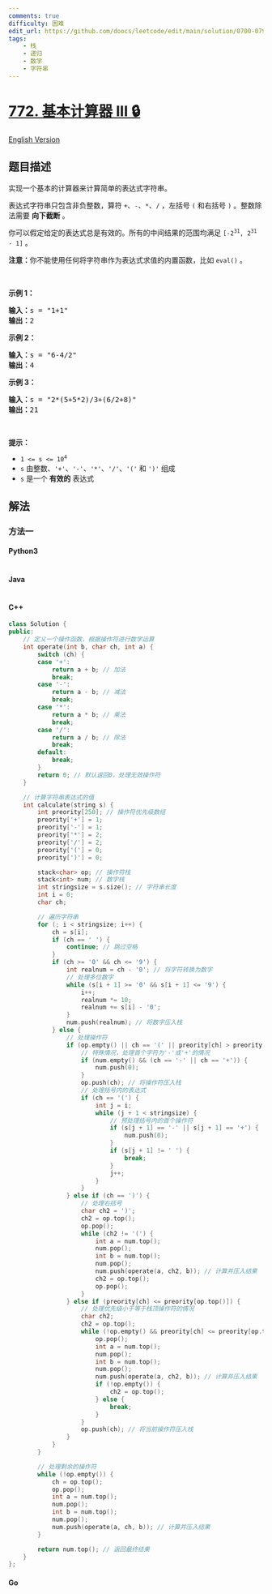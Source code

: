```yaml
---
comments: true
difficulty: 困难
edit_url: https://github.com/doocs/leetcode/edit/main/solution/0700-0799/0772.Basic%20Calculator%20III/README.md
tags:
    - 栈
    - 递归
    - 数学
    - 字符串
---
```


<!-- problem:start -->

# [772. 基本计算器 III 🔒](https://leetcode.cn/problems/basic-calculator-iii)

[English Version](/solution/0700-0799/0772.Basic%20Calculator%20III/README_EN.md)

## 题目描述

<!-- description:start -->

<p>实现一个基本的计算器来计算简单的表达式字符串。</p>

<p>表达式字符串只包含非负整数，算符 <code>+</code>、<code>-</code>、<code>*</code>、<code>/</code> ，左括号 <code>(</code> 和右括号 <code>)</code> 。整数除法需要 <strong>向下截断</strong> 。</p>

<p>你可以假定给定的表达式总是有效的。所有的中间结果的范围均满足 <code>[-2<sup>31</sup>, 2<sup>31</sup> - 1]</code> 。</p>

<p><strong>注意：</strong>你不能使用任何将字符串作为表达式求值的内置函数，比如 <code>eval()</code> 。</p>

<p>&nbsp;</p>

<p><strong>示例 1：</strong></p>

<pre>
<strong>输入：</strong>s = "1+1"
<strong>输出：</strong>2
</pre>

<p><strong>示例 2：</strong></p>

<pre>
<strong>输入：</strong>s = "6-4/2"
<strong>输出：</strong>4
</pre>

<p><strong>示例 3：</strong></p>

<pre>
<strong>输入：</strong>s = "2*(5+5*2)/3+(6/2+8)"
<strong>输出：</strong>21
</pre>

<p>&nbsp;</p>

<p><strong>提示：</strong></p>

<ul>
	<li><code>1 &lt;= s &lt;= 10<sup>4</sup></code></li>
	<li><code>s</code> 由整数、<code>'+'</code>、<code>'-'</code>、<code>'*'</code>、<code>'/'</code>、<code>'('</code> 和 <code>')'</code> 组成</li>
	<li><code>s</code> 是一个 <strong>有效的</strong> 表达式</li>
</ul>

<!-- description:end -->

## 解法

<!-- solution:start -->

### 方法一

<!-- tabs:start -->

#### Python3

```python

```

#### Java

```java

```

#### C++

```cpp
class Solution {
public:
    // 定义一个操作函数，根据操作符进行数学运算
    int operate(int b, char ch, int a) {
        switch (ch) {
        case '+':
            return a + b; // 加法
            break;
        case '-':
            return a - b; // 减法
            break;
        case '*':
            return a * b; // 乘法
            break;
        case '/':
            return a / b; // 除法
            break;
        default:
            break;
        }
        return 0; // 默认返回0，处理无效操作符
    }

    // 计算字符串表达式的值
    int calculate(string s) {
        int preority[250]; // 操作符优先级数组
        preority['+'] = 1;
        preority['-'] = 1;
        preority['*'] = 2;
        preority['/'] = 2;
        preority['('] = 0;
        preority[')'] = 0;

        stack<char> op; // 操作符栈
        stack<int> num; // 数字栈
        int stringsize = s.size(); // 字符串长度
        int i = 0;
        char ch;

        // 遍历字符串
        for (; i < stringsize; i++) {
            ch = s[i];
            if (ch == ' ') {
                continue; // 跳过空格
            }
            if (ch >= '0' && ch <= '9') {
                int realnum = ch - '0'; // 将字符转换为数字
                // 处理多位数字
                while (s[i + 1] >= '0' && s[i + 1] <= '9') {
                    i++;
                    realnum *= 10;
                    realnum += s[i] - '0';
                }
                num.push(realnum); // 将数字压入栈
            } else {
                // 处理操作符
                if (op.empty() || ch == '(' || preority[ch] > preority[op.top()]) {
                    // 特殊情况，处理首个字符为'-'或'+'的情况
                    if (num.empty() && (ch == '-' || ch == '+')) {
                        num.push(0);
                    }
                    op.push(ch); // 将操作符压入栈
                    // 处理括号内的表达式
                    if (ch == '(') {
                        int j = i;
                        while (j + 1 < stringsize) {
                            // 预处理括号内的首个操作符
                            if (s[j + 1] == '-' || s[j + 1] == '+') {
                                num.push(0);
                            }
                            if (s[j + 1] != ' ') {
                                break;
                            }
                            j++;
                        }
                    }
                } else if (ch == ')') {
                    // 处理右括号
                    char ch2 = ')';
                    ch2 = op.top();
                    op.pop();
                    while (ch2 != '(') {
                        int a = num.top();
                        num.pop();
                        int b = num.top();
                        num.pop();
                        num.push(operate(a, ch2, b)); // 计算并压入结果
                        ch2 = op.top();
                        op.pop();
                    }
                } else if (preority[ch] <= preority[op.top()]) {
                    // 处理优先级小于等于栈顶操作符的情况
                    char ch2;
                    ch2 = op.top();
                    while (!op.empty() && preority[ch] <= preority[op.top()] && ch2 != '(') {
                        op.pop();
                        int a = num.top();
                        num.pop();
                        int b = num.top();
                        num.pop();
                        num.push(operate(a, ch2, b)); // 计算并压入结果
                        if (!op.empty()) {
                            ch2 = op.top();
                        } else {
                            break;
                        }
                    }
                    op.push(ch); // 将当前操作符压入栈
                }
            }
        }

        // 处理剩余的操作符
        while (!op.empty()) {
            ch = op.top();
            op.pop();
            int a = num.top();
            num.pop();
            int b = num.top();
            num.pop();
            num.push(operate(a, ch, b)); // 计算并压入结果
        }

        return num.top(); // 返回最终结果
    }
};


```

#### Go

```go

```

<!-- tabs:end -->

<!-- solution:end -->

<!-- problem:end -->
